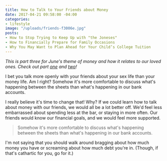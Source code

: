 ```yaml
---
title: How to Talk to Your Friends about Money
date: 2017-04-21 09:58:00 -04:00
categories:
- lifestyle
image: "/uploads/friends-f3006e.jpg"
posts:
- How to Stop Trying to Keep Up with "the Joneses"
- How to Financially Prepare for Family Occasions
- Why You May Want to Plan Ahead for Your Child’s College Tuition
---
```


*This is part three for June's theme of money and how it relates to our loved ones. Check out part [one](https://www.maggiegermano.com/blog/financially_prepare_for_family_occasions/) and [two](https://www.maggiegermano.com/blog/how-to-stop-trying-to-keep-up-with-the-joneses/)!*

I bet you talk more openly with your friends about your sex life than your money life. Am I right? Somehow it's more comfortable to discuss what's happening between the sheets than what's happening in our bank accounts. 

I really believe it's time to change that! Why? If we could learn how to talk about money with our friends, we would all be a lot better off. We'd feel less embarrassed about spending less at the bar, or staying in more often.  Our friends would know our financial goals, and we would feel more supported.

> Somehow it's more comfortable to discuss what's happening between the sheets than what's happening in our bank accounts. 

I'm not saying that you should walk around bragging about how much money you have or screaming about how much debt you're in. (Though, if that's cathartic for you, go for it.)